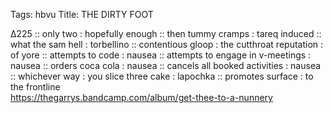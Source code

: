 Tags: hbvu
Title: THE DIRTY FOOT
  
∆225 :: only two : hopefully enough :: then tummy cramps : tareq induced :: what the sam hell : torbellino :: contentious gloop : the cutthroat reputation : of yore :: attempts to code : nausea :: attempts to engage in v-meetings : nausea :: orders coca cola : nausea :: cancels all booked activities : nausea :: whichever way : you slice three cake : lapochka :: promotes surface : to the frontline  
<https://thegarrys.bandcamp.com/album/get-thee-to-a-nunnery>  
